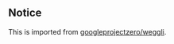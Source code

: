 ## Notice

This is imported from [googleprojectzero/weggli](https://github.com/googleprojectzero/weggli).